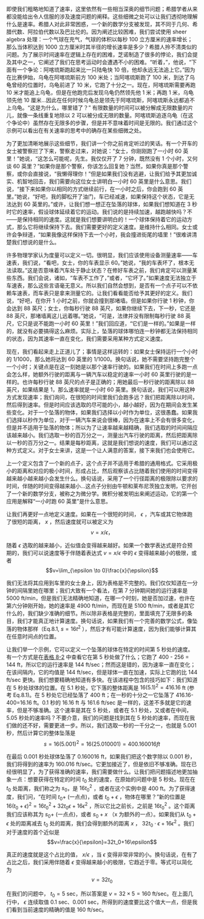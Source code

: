 即使我们粗略地知道了速率，这里依然有一些相当深奥的细节问题；希腊学者从来都没能给出令人信服的涉及速度问题的阐释。这些细微之处可以让我们透彻地理解什么是速率。希腊人对此非常困惑，一个新的数学分支被发现，其不同于几何、希腊代数、阿拉伯代数以及巴比伦的。因为阐述比较困难，我们尝试使用 sheer algebra 处理：一个气球在充气，气球的体积以每秒 100 立方厘米的速率增长；那么当体积达到 1000 立方厘米时其半径的增长速率是多少？希腊人拎不清类似的问题。为了展示时间速率在逻辑上存在的困难，芝诺制造了很多的悖论，我们会提及其中之一，它阐述了我们在思考运动时会遭遇不小的困难。“听着，”，他说，“下面有一个争论：阿喀琉斯跑起来比一只陆龟快 10 倍，他却永远无法追上它。”因为在比赛伊始，乌龟在阿喀琉斯前方 100 米处；当阿喀琉斯跑了 100 米，到达了乌龟曾经的位置时，乌龟前进了 10 米，它跑了十分之一。现在，阿喀琉斯需要再跑 10 米才能追上乌龟，但是在他跑完后发现乌龟仍然领先他 1 米；再跑 1 米，乌龟领先他 10 厘米...因此在任何时候乌龟总是领先于阿喀琉斯，阿喀琉斯永远都追不上乌龟。“这是为什么，哪里错了？” 有限数量的时间可以被分解成无限数量的片儿，就像一条线重复地除以 2 可以被分成无限的数量。阿喀琉斯追逐乌龟（在这个争论中）虽然存在无限多的步骤，但是并不意味着时间是无限的。我们通过这个示例可以看出在有关速率的思考中的确存在某些细微之处。

为了更加清晰地展示这些细节，我们讲一个你之前肯定听过的笑话。有一个开车的女士被警察拦了下来，警察走过来，对她说：“女士，你刚刚跑了一小时 60 英里！”她说，“这怎么可能呢，先生。我仅仅开了 7 分钟，既然没有 1 个小时，又何谈 60 英里？”如果你是那个警察，你该怎么回复她？当然，如果你真是那个警察，或你会直接说，“我懒得理你！”但是如果我们没有逃避，让我们给予其更加诚实、机智地回击，我们需要向这位女士讲明白一小时 60 英里是什么意思。我们说，“接下来如果你以相同的方式继续前行，在一小时之后，你会跑到 60 英里。”她说，“好吧，我的脚松开了油门，车已经减速，如果保持这个状态，它是无法达到 60 英里的。”或许，让我们想一想正在坠落的球体，如果我们想知道在 3 秒时它的速率，假设球体延续着它的运动。我们说的是持续加速，越跑越快吗？不——是保持相同的速度。这就是我们想要讲明白的！一个球体保持着它的运动方式，那么它将继续保持下去。我们需要更好的定义速度。是维持什么相同。女士或许会争辩道，“如果我像这样保持下去一个小时，我会撞进街尾的墙里！”很难讲清楚我们想说的是什么。

许多物理学家认为度量可以定义一切。很明显，我们应该使用设备测量速率——车速表，我们说，“看吧，女士，你的车表显示 60。”她说，“我的车表坏了，根本无法读取。”这是否意味着汽车处于静止状态？在修好车表之前，我们肯定可以测量某些东西。我们会说，诸如，“车表不工作了，”或者，“它坏了。”如果速度无法独立于车速表，那么这些言语毫无意义。所以我们自然会想到，是否有一个点子可以不依赖车速表，而车表只是拿来测量它的。让我们看看能否给予其更好的定义。我们说，“好吧，在你开 1 小时之前，你就会撞到那堵墙。但是如果你行驶 1 秒钟，你会达到 88 英尺；女士，你每秒行驶 88 英尺，如果你继续下去，下一秒，它还是 88 英尺，那堵墙离这儿远着哪。”她说，“可是，法律并没有限制每秒行驶 88 英尺，它只是说不能跑一小时 60 英里！”我们回应道，“它们是一样的。”如果是一样的，就没有必要搞得这么麻烦。实际上，坠落的球体哪怕连一秒钟都无法保持相同的状态，因为其速率一直在变化，我们需要采用某种方式定义速度。

现在，我们看起来走上正道儿了；事情是这样运转的：如果女士保持运行一个小时的 1/1000，那么她将达到 60 英里的 1/1000。换句话说，她不需要坚持跑完整个一个小时；关键点是在这一刻她是以那个速率行驶的。如果我们在时间上多跑一点会怎么样，她额外行驶的距离与一辆汽车以稳定的速率一小时 60 英里行驶的是一样的。也许每秒行驶 88 英尺的点子是正确的；用她最后一秒行驶的距离除以 88 英尺，如果结果是 1，那么速率就是一小时 60 英里。换句话说，我们可以用这种方式发现速率；我们询问，在很短的时间里我们会跑多远？我们把距离除以时间，然后得到速率。但是时间应该选取的尽可能的小，越小越好，因为在期间会发生某些变化。对于一个坠落的物体，如果我们选择以小时作为单位，这很愚蠢。如果我们选择以秒作为单位，对于一辆汽车来说会很棒，因为在速率上不会有很多变化，但是并不适用于坠落的物体；所以为了让速率越来越精确，我们选取的时间间隔应该越来越小。我们选取一秒的百万分之一，测量出汽车行驶的距离，然后把距离除以一秒的百万分之一。结果是每秒距离，这就是我们想说的速度，我们可以通过这种方式定义。对于女士来讲，这是一个让人满意的答案，接下来我们也会使用它。

上一个定义包含了一个新的点子，这个点子并不适用于希腊的通用格式。它采用极小的距离和对应的极小时间，形成占比，然后观察该占比随着我们使用的时间变得越来越小越来越小会发生什么。换句话说，采用了一个行径距离的极限除以要求的时间，伴随的时间变得越来越小...这点子分别由牛顿和莱布尼茨独立发明，它开创了一个新的数学分支，被称之为微分学。微积分被发明出来阐述运动，它的第一个应用是解释“一小时跑 60 英里”是什么意思。

让我们再更好一点地定义速度。如果在一个很短的时间， $\epsilon$ ，汽车或其它物体跑了很短的距离， $x$ ，然后速度就可以被定义为
$$v=x/\epsilon，$$

随着 $\epsilon$ 选取的越来越小，近似值会变得越来越好。如果一个数学表达式是符合预期的，我们可以说速度等于伴随着表达式 $v=x/\epsilon$ 中的 $\epsilon$ 变得越来越小的极限，或者
$$v=\lim_{\epsilon \to 0}\frac{x}{\epsilon}$$

我们无法将其应用到车里的女士身上，因为表格是不完整的。我们仅仅知道在一分钟的间隔里她在哪里；我们大致有一个看法，在第 7 分钟期间她的运行速率是 5000 ft/min，但是我们无法精确地知道，在哪一个时刻，她是否加过速，也许在第六分钟刚开始，她的速率是 4900 ft/min，而现在是 5100 ft/min，或者是其它什么的，我们缺少准确的细节。所以除非表格是完整的，里面填充了无限多的条目，我们才能真正地计算速度。换句话说，如果我们有一个完善的数学公式，像坠落的物体那样（Eq.8.1, $s=16t^2$ ），然后才有可能计算速度，因为我们能够计算其在任意时间点的位置。

让我们举一个示例，它可以定义一个坠落的球体在特定的时间第 5 秒处的速度。有一个方式是在[表格 8-2](/volume-1/8-motion/8-1-description-of-motion.md#table-8-2) 中查看它在第 5 秒处做了什么；它跑了 400 - 256 = 144 ft，所以它的运行速率是 144 ft/sec；然而这是错的，因为速率一直在变化；在该间隔内，它的均值是 144 ft/sec，但是球体一直在加速，实际上它跑的比 144 ft/sec 更快。我们想要精确地知道有多快。在该进程中包含的技巧如下：我们知道在 5 秒处球体的位置。在 5.1 秒处，它下落的整体距离是 $16(5.1)^2=416.16$ ft (参考 Eq.8.1)。在 5 秒处它已经坠落了 400 ft；在一秒的十分之一它坠落了 416.16-400=16.16 ft。0.1 秒的 16.16 ft 与 161.6 ft/sec 是一样的，这差不多就是它的速率，但是不够准确。这个速率是其在 5 秒处，或者在 5.1 秒处，又或者在中间，5.05 秒处的速率吗？不要介意，我们的问题是找到其在 5 秒处的速率，而现在我们做的还不好，需要更进一步。所以，我们选取一秒的一千分之一，也就是 5.001 秒，然后计算它的整体坠落是
$$s=16(5.001)^2=16(25.010001)=400.160016 ft$$

在最后 0.001 秒处球体坠落了 0.160016 ft，如果我们把这个数字除以 0.001 秒，我们将得到的速率为 160.016 ft/sec。它更加接近了，但是依旧不够准确。现在已经很明显了，为了获得准确的速率，我们需要做什么。让我们把问题描述地更加抽象一点：想要获得在特定的时间 $t_0$ 处的速度，在原始的问题中是 5 秒处。现在在 $t_0$ 处距离，我们称之为 $s_0$，是 $16{t_0}^2$ ，或者在这个实例中是 400 ft。为了获得速度，我们问，“在时间 $t_0+$ (一点点)，或者 $t_0+\epsilon$ ，物体在哪里？”新的位置是 $16(t_0+\epsilon)^2=16{t_0}^2+32t_0\epsilon+16{\epsilon}^2$ ，所以它比之前长，之前是 $16{t_0}^2$ 。这个距离我们应该称其为 $s_0+$ (一点点)，或者 $s_0+x$ （x 为额外的一点）。如果我们从 $t_0+\epsilon$ 处的距离减去 $t_0$ 处的距离，我们会得到额外的距离 $x$ ， $32t_0\cdot{\epsilon}+16{\epsilon}^2$ 。我们对于速度的首个近似是
$$v=\frac{x}{\epsilon}=32t_0+16\epsilon$$

真正的速度就是这个占比的值， $x/\epsilon$ ，当 $\epsilon$ 变得非常非常的小。换句话说，在有了占比之后，我们采用伴随着 $\epsilon$ 变得越来越小的极限，它趋近于零。等式可以简化为
$$v=32t_0$$

在我们的问题中， $t_0=5$ sec，所以答案是 $v=32\times{5}=160$ ft/sec。在上面几行中， $\epsilon$ 连续取值 0.1 sec、0.001 sec，所得到的速度要比这个值大一点，但是我们看到当前速度的精确的值是 160 ft/sec。
